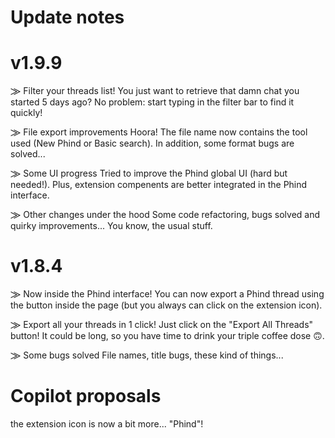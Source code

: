 # Update notes
# v1.9.9
⨠ Filter your threads list!
You just want to retrieve that damn chat you started 5 days ago? No problem: start typing in the filter bar to find it quickly!

⨠ File export improvements
Hoora! The file name now contains the tool used (New Phind or Basic search). In addition, some format bugs are solved...

⨠ Some UI progress
Tried to improve the Phind global UI (hard but needed!). Plus, extension compenents are better integrated in the Phind interface. 

⨠ Other changes under the hood
Some code refactoring, bugs solved and quirky improvements... You know, the usual stuff.

# v1.8.4
⨠ Now inside the Phind interface!
You can now export a Phind thread using the button inside the page (but you always can click on the extension icon).

⨠ Export all your threads in 1 click!
Just click on the "Export All Threads" button! It could be long, so you have time to drink your triple coffee dose 🙃.

⨠ Some bugs solved
File names, title bugs, these kind of things...


# Copilot proposals
the extension icon is now a bit more... "Phind"!